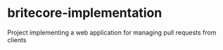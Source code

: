 # britecore-implementation
Project implementing a web application for managing pull requests from clients
